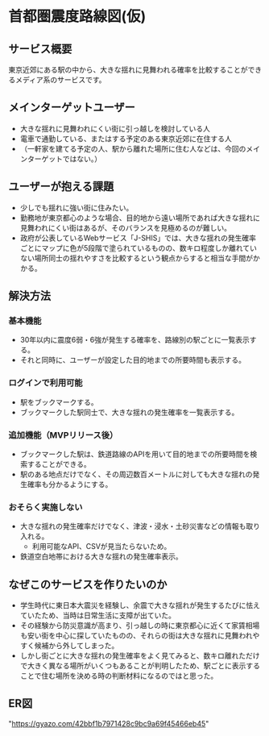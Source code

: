 # 首都圏震度路線図(仮)

## サービス概要
東京近郊にある駅の中から、大きな揺れに見舞われる確率を比較することができるメディア系のサービスです。

## メインターゲットユーザー
- 大きな揺れに見舞われにくい街に引っ越しを検討している人
- 電車で通勤している、またはする予定のある東京近郊に在住する人
- （一軒家を建てる予定の人、駅から離れた場所に住む人などは、今回のメインターゲットではない。）

## ユーザーが抱える課題
- 少しでも揺れに強い街に住みたい。
- 勤務地が東京都心のような場合、目的地から遠い場所であれば大きな揺れに見舞われにくい街はあるが、そのバランスを見極めるのが難しい。
- 政府が公表しているWebサービス「J-SHIS」では、大きな揺れの発生確率ごとにマップに色が5段階で塗られているものの、数キロ程度しか離れていない場所同士の揺れやすさを比較するという観点からすると相当な手間がかかる。

## 解決方法
### 基本機能
- 30年以内に震度6弱・6強が発生する確率を、路線別の駅ごとに一覧表示する。
- それと同時に、ユーザーが設定した目的地までの所要時間も表示する。

### ログインで利用可能
- 駅をブックマークする。
- ブックマークした駅同士で、大きな揺れの発生確率を一覧表示する。

### 追加機能（MVPリリース後）
- ブックマークした駅は、鉄道路線のAPIを用いて目的地までの所要時間を検索することができる。
- 駅のある地点だけでなく、その周辺数百メートルに対しても大きな揺れの発生確率も分かるようにする。

### おそらく実施しない
- 大きな揺れの発生確率だけでなく、津波・浸水・土砂災害などの情報も取り入れる。
  - 利用可能なAPI、CSVが見当たらないため。
- 鉄道空白地帯における大きな揺れの発生確率表示。

## なぜこのサービスを作りたいのか
- 学生時代に東日本大震災を経験し、余震で大きな揺れが発生するたびに怯えていたため、当時は日常生活に支障が出ていた。
- その経験から防災意識が高まり、引っ越しの時に東京都心に近くて家賃相場も安い街を中心に探していたものの、それらの街は大きな揺れに見舞われやすく候補から外してしまった。
- しかし街ごとに大きな揺れの発生確率をよく見てみると、数キロ離れただけで大きく異なる場所がいくつもあることが判明したため、駅ごとに表示することで住む場所を決める時の判断材料になるのではと思った。

## ER図
"https://gyazo.com/42bbf1b7971428c9bc9a69f45466eb45"
